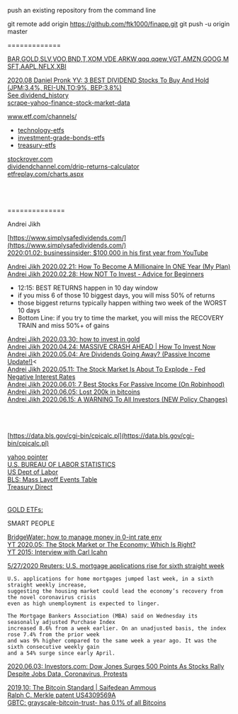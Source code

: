push an existing repository from the command line

  git remote add origin https://github.com/ftk1000/finapp.git
  git push -u origin master
  
=============  

[BAR,GOLD,SLV,VOO,BND,T,XOM,VDE,ARKW,qqq,qqew,VGT,AMZN,GOOG,MSFT,AAPL,NFLX,XBI](https://finance.yahoo.com/quotes/BAR,GOLD,SLV,VOO,BND,T,XOM,VDE,ARKW,qqq,qqew,VGT,AMZN,GOOG,MSFT,AAPL,NFLX,XBI/view/v1)<br>

[2020.08 Daniel Pronk YV: 3 BEST DIVIDEND Stocks To Buy And Hold (JPM:3.4%, REI-UN.TO:9%, BEP:3.8%)](https://www.youtube.com/watch?v=104d70xxnW0)<br>
[See dividend_history](https://www.streetinsider.com/dividend_history.php?q=intc)<br>
[scrape-yahoo-finance-stock-market-data](https://www.scrapehero.com/scrape-yahoo-finance-stock-market-data/)<br>

[www.etf.com/channels/ ](https://www.etf.com/channels/)<br>
* [technology-etfs](https://www.etf.com/channels/technology-etfs)
* [investment-grade-bonds-etfs](https://www.etf.com/channels/investment-grade-bonds)
* [treasury-etfs](https://www.etf.com/channels/treasury-etfs)

[stockrover.com](https://www.stockrover.com)<br>
[dividendchannel.com/drip-returns-calculator](https://www.dividendchannel.com/drip-returns-calculator)<br>
[etfreplay.com/charts.aspx](https://www.etfreplay.com/charts.aspx)<br>
[]()<br>
[]()<br>
[]()<br>

==============

Andrei Jikh 

[https://www.simplysafedividends.com/](https://www.simplysafedividends.com/)<br>
[2020:01.02: businessinsider: $100,000 in his first year from YouTube](https://www.businessinsider.com/how-much-money-youtube-pays-creators-views-per-month-year-2019-12)<br>

[Andrei Jikh 2020.02.21: How To Become A Millionaire In ONE Year (My Plan)](https://www.youtube.com/watch?v=IoOgnnX_p10)<br>
[Andrei Jikh 2020.02.28: How NOT To Invest - Advice for Beginners](https://www.youtube.com/watch?v=uB6guymgX3w)<br>
* 12:15: BEST RETURNS happen in 10 day window
* if you miss 6 of those 10 biggest days, you will miss 50% of returns
* those biggest returns typically happen withing two week of the WORST 10 days
* Bottom Line: if you try to time the market, you will miss the RECOVERY TRAIN and miss 50%+ of gains

[Andrei Jikh 2020.03.30: how to invest in gold](https://www.youtube.com/watch?v=y6o6B0QkHbI)<br>
[Andrei Jikh 2020.04.24:  MASSIVE CRASH AHEAD | How To Invest Now](https://www.youtube.com/watch?v=92wenJfjBDY&feature=youtu.be)<br>
[Andrei Jikh 2020.05.04: Are Dividends Going Away? (Passive Income Update!)](https://www.youtube.com/watch?v=AynS46MX3z8)<<br>
[Andrei Jikh 2020.05.11: The Stock Market Is About To Explode - Fed Negative Interest Rates](https://www.youtube.com/watch?v=NC6DTvdplOs)<br>
[Andrei Jikh 2020.06.01: 7 Best Stocks For Passive Income (On Robinhood)](https://www.youtube.com/watch?v=PUQsxWDhNyc)<br>
[Andrei Jikh 2020.06.05: Lost 200k in bitcoins](https://www.youtube.com/watch?v=6rXwXZ7vBzw)<br>
[Andrei Jikh 2020.06.15: A WARNING To All Investors (NEW Policy Changes)](https://www.youtube.com/watch?v=t0yaqQuBpMo#action=share)<br>
[]()<br>
[]()<br>
[]()<br>


[https://data.bls.gov/cgi-bin/cpicalc.pl](https://data.bls.gov/cgi-bin/cpicalc.pl)<br>

[yahoo pointer](https://finance.yahoo.com/quotes/VOO,XOM,VDE/view/v1)<br>
[U.S. BUREAU OF LABOR STATISTICS](https://www.bls.gov/data/#productivity)<br>
[US Dept of Labor](https://search.usa.gov/search?utf8=%E2%9C%93&affiliate=www.dol.gov&query=unemployment+stats)<br>
[BLS: Mass Layoff Events Table](https://www.bls.gov/news.release/mmls.t01.htm)<br>
[Treasury Direct](https://www.treasurydirect.gov/indiv/indiv.htm)<br>
[]()<br>
[]()<br>
[GOLD ETFs: ](https://www.investopedia.com/articles/etfs/top-gold-etfs/)<br>

SMART PEOPLE

[BridgeWater: how to manage money in 0-int rate env](https://www.youtube.com/watch?v=KWlu2nSLhxQ&feature=emb_rel_pause)<br>
[YT 2020.05: The Stock Market or The Economy: Which Is Right?](https://youtu.be/rxwSPfWMzew)<br>
[YT 2015: Interview with Carl Icahn](https://youtu.be/GsN0WVLjpcs)<br>



[5/27/2020 Reuters: U.S. mortgage applications rise for sixth straight week](https://www.reuters.com/article/us-usa-economy-housing-idUSKBN2331IX)<br>

    U.S. applications for home mortgages jumped last week, in a sixth straight weekly increase, 
    suggesting the housing market could lead the economy’s recovery from the novel coronavirus crisis 
    even as high unemployment is expected to linger.

    The Mortgage Bankers Association (MBA) said on Wednesday its seasonally adjusted Purchase Index 
    increased 8.6% from a week earlier. On an unadjusted basis, the index rose 7.4% from the prior week 
    and was 9% higher compared to the same week a year ago. It was the sixth consecutive weekly gain 
    and a 54% surge since early April.

[2020.06.03: Investors.com: Dow Jones Surges 500 Points As Stocks Rally Despite Jobs Data, Coronavirus, Protests](https://www.investors.com/market-trend/stock-market-today/dow-jones-surges-400-points-stock-market-rallies-nasdaq-nears-record-high/)<br>

[2019,10: The Bitcoin Standard | Saifedean Ammous](https://www.youtube.com/watch?v=nkNhSPxFsnY)<br>
[Ralph C. Merkle patent US4309569A](https://patentimages.storage.googleapis.com/69/ab/d9/2ff9f94fada6ea/US4309569.pdf)<br>
[GBTC: grayscale-bitcoin-trust- has 0.1% of all Bitcoins](https://www.investors.com/research/gbtc-stock-is-grayscale-bitcoin-trust-a-buy-now/)<br>



